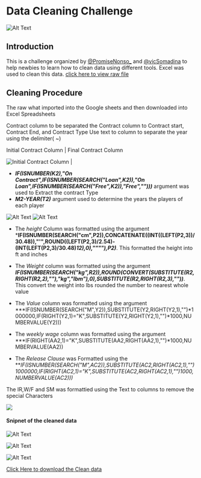 # Data Cleaning Challenge 
![Alt Text](https://github.com/OlasanmiEmiola/FIFA21_Dataset/blob/main/no-revisions-cpIgNaazQ6w-unsplash.jpg)
## Introduction 
  This is a challenge organized by [@PromiseNonso_](https://twitter.com/PromiseNonso_?s=20) and [@vicSomadina](https://twitter.com/vicSomadina?s=20) to help newbies to learn how to clean data using different tools. Excel was used to clean this data. [click here to view raw file](https://github.com/OlasanmiEmiola/FIFA21_Dataset/blob/main/Raw_FIFA21.xlsx)
  
  
  
## Cleaning Procedure 
The raw what imported into the Google sheets and then downloaded into Excel Spreadsheets 

Contract column to be separated the Contract column to Contract start, Contract End, and Contract Type 
Use text to column to separate the year using the delimiter( ~) 

Initial Contract Column | Final Contract Column 

![Initial Contract Column](https://github.com/OlasanmiEmiola/FIFA21_Dataset/blob/main/Contract.png) | 

* ***IF(ISNUMBER(K2),"On Contract",IF(ISNUMBER(SEARCH("Loan",K2)),"On Loan",IF(ISNUMBER(SEARCH("Free",K2)),"Free","")))*** argument was used to Extract the contract Type 
* ***M2-YEAR(T2)*** argument used to determine the years the players of each player 

![Alt Text](https://github.com/OlasanmiEmiola/FIFA21_Dataset/blob/main/initial_height_weight.png) ![Alt Text](https://github.com/OlasanmiEmiola/FIFA21_Dataset/blob/main/Height_Weight.png)

* The *height* Column was formatted using the argument ***IF(ISNUMBER(SEARCH("cm",P2)),CONCATENATE((INT((LEFT(P2,3))/30.48)),"'",ROUND((LEFT(P2,3)/2.54)-(INT(LEFT(P2,3)/30.48)*12),0),""""),P2)***. This formatted the height into ft and inches

* The *Weight* column was formatted using the argument
***IF(ISNUMBER(SEARCH("kg",R2)),ROUND(CONVERT(SUBSTITUTE(R2,RIGHT(R2,2),""),"kg","lbm"),0),SUBSTITUTE(R2,RIGHT(R2,3),""))***. This convert the weight into lbs rounded the number to nearest whole value 


* The *Value* column was formatted using the argument ***IF(ISNUMBER(SEARCH("M",Y2)),SUBSTITUTE(Y2,RIGHT(Y2,1),"")*1000000,IF(RIGHT(Y2,1)="K",SUBSTITUTE(Y2,RIGHT(Y2,1),"")*1000,NUMBERVALUE(Y2)))



* The *weekly wage* column was formatted using the argument ***IF(RIGHT(AA2,1)="K",SUBSTITUTE(AA2,RIGHT(AA2,1),"")*1000,NUMBERVALUE(AA2))

* The *Release Clause* was Formatted using the ***IF(ISNUMBER(SEARCH("M",AC2)),SUBSTITUTE(AC2,RIGHT(AC2,1),"")*1000000,IF(RIGHT(AC2,1)="K",SUBSTITUTE(AC2,RIGHT(AC2,1),"")*1000,NUMBERVALUE(AC2)))***

The IR,W/F and SM was formattied using the Text to columns to remove the special Characters  
  
![](https://github.com/OlasanmiEmiola/FIFA21_Dataset/blob/main/IR_SM.png)

####  Snipnet of the cleaned data 

![Alt Text](https://github.com/OlasanmiEmiola/FIFA21_Dataset/blob/main/Screenshot%20(32).png)

![Alt Text](https://github.com/OlasanmiEmiola/FIFA21_Dataset/blob/main/Screenshot%20(33).png)

![Alt Text](https://github.com/OlasanmiEmiola/FIFA21_Dataset/blob/main/Screenshot%20(34).png)

[Click Here to download the Clean data](https://github.com/OlasanmiEmiola/FIFA21_Dataset/blob/main/FIFA21_cleaned_dataset.xlsx)

